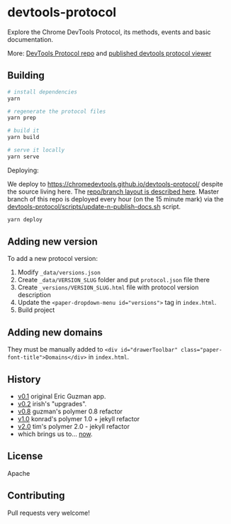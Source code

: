 # devtools-protocol
Explore the Chrome DevTools Protocol, its methods, events and basic documentation.

More: [DevTools Protocol repo](https://github.com/ChromeDevTools/devtools-protocol) and [published devtools protocol viewer](https://chromedevtools.github.io/devtools-protocol/)


##  Building


```sh
# install dependencies
yarn

# regenerate the protocol files
yarn prep

# build it
yarn build

# serve it locally
yarn serve
```

Deploying:

We deploy to https://chromedevtools.github.io/devtools-protocol/ despite the source living here. The [repo/branch layout is described here](https://github.com/ChromeDevTools/debugger-protocol-viewer/issues/78). Master branch of this repo is deployed every hour (on the 15 minute mark) via the [devtools-protocol/scripts/update-n-publish-docs.sh](https://github.com/ChromeDevTools/devtools-protocol/blob/master/scripts/update-n-publish-docs.sh) script.

```sh
yarn deploy
```



## Adding new version

To add a new protocol version:

1. Modify `_data/versions.json`
1. Create `_data/VERSION_SLUG` folder and put `protocol.json` file there
1. Create `_versions/VERSION_SLUG.html` file with protocol version description
1. Update the `<paper-dropdown-menu id="versions">` tag in `index.html`.
1. Build project

## Adding new domains

They must be manually added to `<div id="drawerToolbar" class="paper-font-title">Domains</div>` in `index.html`.

## History


* [v0.1](https://rawgit.com/ChromeDevTools/devtools-protocol/v0.1/index.html)            original Eric Guzman app.
* [v0.2](https://rawgit.com/ChromeDevTools/devtools-protocol/v0.2/index.html)            irish's "upgrades".
* [v0.8](https://rawgit.com/ChromeDevTools/devtools-protocol/v0.8/index.html)            guzman's polymer 0.8 refactor
* [v1.0](https://rawgit.com/ChromeDevTools/devtools-protocol/v1.0/index.html)            konrad's polymer 1.0 + jekyll refactor
* [v2.0](https://chromedevtools.github.io/devtools-protocol/)                            tim's polymer 2.0 - jekyll refactor
* which brings us to… [now](https://chromedevtools.github.io/devtools-protocol/).


## License

Apache

## Contributing

Pull requests very welcome!
